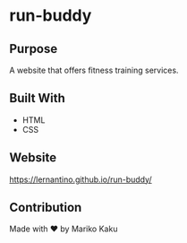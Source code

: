 # run-buddy

## Purpose
A website that offers fitness training services. 

## Built With  
* HTML
* CSS

## Website
https://lernantino.github.io/run-buddy/

## Contribution
Made with ❤️ by Mariko Kaku
